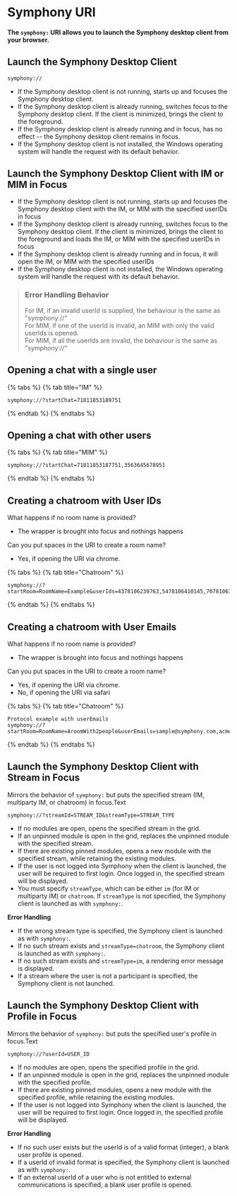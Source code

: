 # Symphony URI

#### The `symphony:` URI allows you to launch the Symphony desktop client from your browser.

## Launch the Symphony Desktop Client

```text
symphony://
```

* If the Symphony desktop client is not running, starts up and focuses the Symphony desktop client.
* If the Symphony desktop client is already running, switches focus to the Symphony desktop client. If the client is minimized, brings the client to the foreground.
* If the Symphony desktop client is already running and in focus, has no effect -- the Symphony desktop client remains in focus.
* If the Symphony desktop client is not installed, the Windows operating system will handle the request with its default behavior.

## Launch the Symphony Desktop Client with IM or MIM in Focus

* If the Symphony desktop client is not running, starts up and focuses the Symphony desktop client with the IM, or MIM with the specified userIDs in focus
* If the Symphony desktop client is already running, switches focus to the Symphony desktop client. If the client is minimized, brings the client to the foreground and loads the IM, or MIM with the specified userIDs in focus
* If the Symphony desktop client is already running and in focus, it will open the IM, or MIM with the specified userIDs
* If the Symphony desktop client is not installed, the Windows operating system will handle the request with its default behavior.

> ### Error Handling Behavior
>
> For IM, if an invalid userId is supplied, the behaviour is the same as "symphony://"  
> For MIM, if one of the userId is invalid, an MIM with only the valid userIds is opened.  
> For MIM, if all the userIds are invalid, the behaviour is the same as "symphony://"

## Opening a chat with a single user

{% tabs %}
{% tab title="IM" %}
```text
symphony://?startChat=71811853189751
```
{% endtab %}
{% endtabs %}

## Opening a chat with other users

{% tabs %}
{% tab title="MIM" %}
```text
symphony://?startChat=71811853187751,3563645678951
```
{% endtab %}
{% endtabs %}

## Creating a chatroom with User IDs

What happens if no room name is provided?

* The wrapper is brought into focus and nothings happens

Can you put spaces in the URI to create a room name?

* Yes, if opening the URI via chrome.

{% tabs %}
{% tab title="Chatroom" %}
```text
symphony://?startRoom=RoomName=Example&userIds=4378106230763,5478106410145,7078106304564
```
{% endtab %}
{% endtabs %}

## Creating a chatroom with User Emails

What happens if no room name is provided?

* The wrapper is brought into focus and nothings happens

Can you put spaces in the URI to create a room name?

* Yes, if opening the URI via chrome.
* No, if opening the URI via safari

{% tabs %}
{% tab title="Chatroom" %}
```text
Protocol example with userEmails
symphony://?startRoom=RoomName=AroomWith2people&userEmails=sample@symphony.com,acme@bank.com
```
{% endtab %}
{% endtabs %}

## Launch the Symphony Desktop Client with Stream in Focus

Mirrors the behavior of `symphony:` but puts the specified stream \(IM, multiparty IM, or chatroom\) in focus.Text

```text
symphony://?streamId=STREAM_ID&streamType=STREAM_TYPE
```

* If no modules are open, opens the specified stream in the grid.
* If an unpinned module is open in the grid, replaces the unpinned module with the specified stream.
* If there are existing pinned modules, opens a new module with the specified stream, while retaining the existing modules.
* If the user is not logged into Symphony when the client is launched, the user will be required to first login. Once logged in, the specified stream will be displayed.
* You must specify `streamType`, which can be either `im` \(for IM or multiparty IM\) or `chatroom`. If `streamType` is not specified, the Symphony client is launched as with `symphony:`.

**Error Handling**

* If the wrong stream type is specified, the Symphony client is launched as with `symphony:`.
* If no such stream exists and `streamType=chatroom`, the Symphony client is launched as with `symphony:`.
* If no such stream exists and `streamType=im`, a rendering error message is displayed.
* If a stream where the user is not a participant is specified, the Symphony client is not launched.

## Launch the Symphony Desktop Client with Profile in Focus

Mirrors the behavior of `symphony:` but puts the specified user's profile in focus.Text

```text
symphony://?userId=USER_ID
```

* If no modules are open, opens the specified profile in the grid.
* If an unpinned module is open in the grid, replaces the unpinned module with the specified profile.
* If there are existing pinned modules, opens a new module with the specified profile, while retaining the existing modules.
* If the user is not logged into Symphony when the client is launched, the user will be required to first login. Once logged in, the specified profile will be displayed.

**Error Handling**

* If no such user exists but the userId is of a valid format \(integer\), a blank user profile is opened.
* If a userId of invalid format is specified, the Symphony client is launched as with `symphony:`.
* If an external userId of a user who is not entitled to external communications is specified, a blank user profile is opened.

